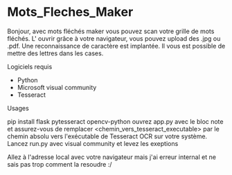 # Mots_Fleches_Maker
Bonjour, avec mots fléchés maker vous pouvez scan votre grille de mots fléchés. L' ouvrir grâce à votre navigateur, vous pouvez upload des .jpg ou .pdf. Une reconnaissance de caractère est implantée. Il vous est possible de mettre des lettres dans les cases. 

Logiciels requis

- Python
- Microsoft visual community
- Tesseract 

Usages

pip install flask pytesseract opencv-python
ouvrez app.py avec le bloc note et assurez-vous de remplacer <chemin_vers_tesseract_executable> par le chemin absolu vers l'exécutable de Tesseract OCR sur votre système.
Lancez run.py avec visual community et levez les exeptions 

Allez à l'adresse local avec votre navigateur mais j'ai erreur internal et ne sais pas trop comment la resoudre :/





